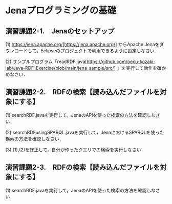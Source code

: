 # Jenaプログラミングの基礎
## 演習課題2-1.　Jenaのセットアップ
(1) https://jena.apache.org/[https://jena.apache.org/] からApache Jenaをダウンロードして，Eclipseのプロジェクトで利用できるように設定しなさい．

(2) サンプルプログラム「readRDF.java[https://github.com/oecu-kozaki-lab/Java-RDF-Exercise/blob/main/jena_sample/src/] 」を実行して動作を確かめなさい．

## 演習課題2-2.　RDFの検索【読み込んだファイルを対象にする】
(1) searchRDF.javaを実行して，JenaのAPIを使った検索の方法を確認しなさい．

(2) searchRDFusingSPARQL.javaを実行して，JenaにおけるSPARQLを使った検索の方法を確認しなさい．

(3) (1),(2)を修正して，自分が作ったクエリでの検索を実行しなさい．

## 演習課題2-3.　RDFの検索【読み込んだファイルを対象にする】
(1) searchRDF.javaを実行して，JenaのAPIを使った検索の方法を確認しなさい．

